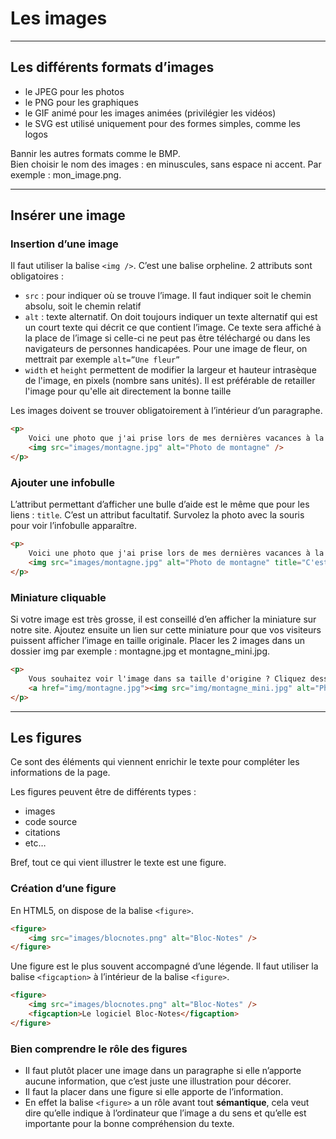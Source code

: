 # Les images

----

## Les différents formats d’images
- le JPEG pour les photos
- le PNG pour les graphiques
- le GIF animé pour les images animées (privilégier les vidéos)
- le SVG est utilisé uniquement pour des formes simples, comme les logos

Bannir les autres formats comme le BMP.  
Bien choisir le nom des images : en minuscules, sans espace ni accent. Par exemple : mon_image.png.

----

## Insérer une image

### Insertion d’une image
Il faut utiliser la balise `<img />`. C’est une balise orpheline. 2 attributs sont obligatoires :
- `src` : pour indiquer où se trouve l’image. Il faut indiquer soit le chemin absolu, soit le chemin relatif
- `alt` : texte alternatif. On doit toujours indiquer un texte alternatif qui est un court texte qui décrit ce que contient l’image. Ce texte sera affiché à la place de l’image si celle-ci ne peut pas être téléchargé ou dans les navigateurs de personnes handicapées. Pour une image de fleur, on mettrait par exemple `alt=”Une fleur”`
- `width` et `height` permettent de modifier la largeur et hauteur intrasèque de l'image, en pixels (nombre sans unités). Il est préférable de retailler l'image pour qu'elle ait directement la bonne taille

Les images doivent se trouver obligatoirement à l’intérieur d’un paragraphe.
```html
<p>
    Voici une photo que j'ai prise lors de mes dernières vacances à la montagne :<br />
    <img src="images/montagne.jpg" alt="Photo de montagne" />
</p>
```

### Ajouter une infobulle
L’attribut permettant d’afficher une bulle d’aide est le même que pour les liens : `title`. C’est un attribut facultatif. Survolez la photo avec la souris pour voir l’infobulle apparaître.
```html
<p>
    Voici une photo que j'ai prise lors de mes dernières vacances à la montagne :<br />
    <img src="images/montagne.jpg" alt="Photo de montagne" title="C'est beau les Alpes quand même !" />
</p>
```

### Miniature cliquable
Si votre image est très grosse, il est conseillé d’en afficher la miniature sur notre site. Ajoutez ensuite un lien sur cette miniature pour que vos visiteurs puissent afficher l’image en taille originale.
Placer les 2 images dans un dossier img par exemple : montagne.jpg et montagne_mini.jpg.
```html
<p>
    Vous souhaitez voir l'image dans sa taille d'origine ? Cliquez dessus !<br />
    <a href="img/montagne.jpg"><img src="img/montagne_mini.jpg" alt="Photo de montagne" title="Cliquez pour agrandir" /></a>
</p>
```

----

## Les figures
Ce sont des éléments qui viennent enrichir le texte pour compléter les informations de la page.

Les figures peuvent être de différents types :
- images
- code source
- citations
- etc…

Bref, tout ce qui vient illustrer le texte est une figure.

### Création d’une figure
En HTML5, on dispose de la balise `<figure>`.
```html
<figure>
    <img src="images/blocnotes.png" alt="Bloc-Notes" />
</figure>
```

Une figure est le plus souvent accompagné d’une légende. Il faut utiliser la balise `<figcaption>` à l’intérieur de la balise `<figure>`.
```html
<figure>
    <img src="images/blocnotes.png" alt="Bloc-Notes" />
    <figcaption>Le logiciel Bloc-Notes</figcaption>
</figure>
```

### Bien comprendre le rôle des figures

- Il faut plutôt placer une image dans un paragraphe si elle n’apporte aucune information, que c’est juste une illustration pour décorer.
- Il faut la placer dans une figure si elle apporte de l’information.
- En effet la balise `<figure>` a un rôle avant tout **sémantique**, cela veut dire qu’elle indique à l’ordinateur que l’image a du sens et qu’elle est importante pour la bonne compréhension du texte.
